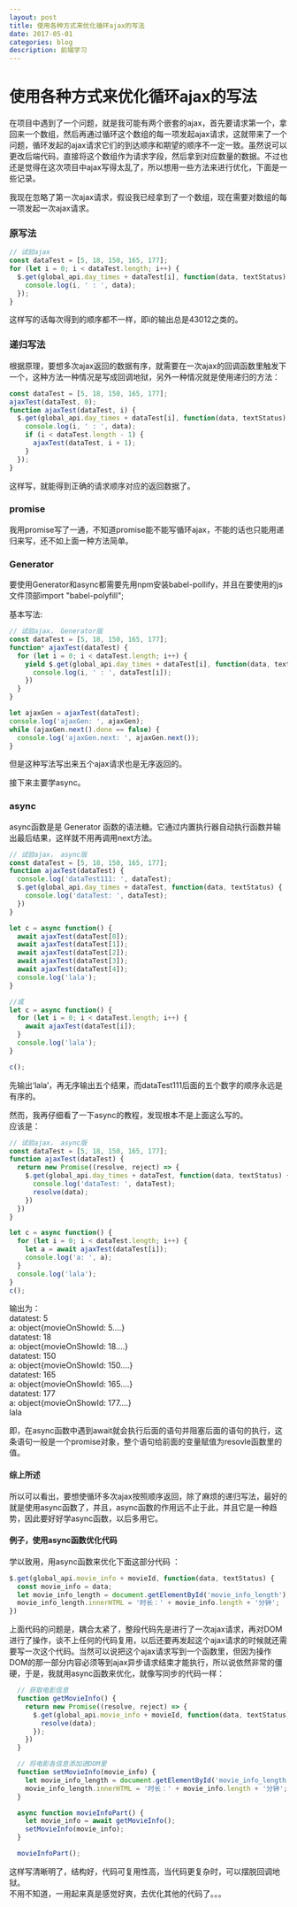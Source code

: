 ```yaml
---
layout: post
title: 使用各种方式来优化循环ajax的写法
date: 2017-05-01
categories: blog
description: 前端学习
---
```


# 使用各种方式来优化循环ajax的写法        
在项目中遇到了一个问题，就是我可能有两个嵌套的ajax，首先要请求第一个，拿回来一个数组，然后再通过循环这个数组的每一项发起ajax请求，这就带来了一个问题，循环发起的ajax请求它们的到达顺序和期望的顺序不一定一致。虽然说可以更改后端代码，直接将这个数组作为请求字段，然后拿到对应数量的数据。不过也还是觉得在这次项目中ajax写得太乱了，所以想用一些方法来进行优化，下面是一些记录。        

我现在忽略了第一次ajax请求，假设我已经拿到了一个数组，现在需要对数组的每一项发起一次ajax请求。        

### 原写法        

``` javascript
// 试验ajax
const dataTest = [5, 18, 150, 165, 177];
for (let i = 0; i < dataTest.length; i++) {
  $.get(global_api.day_times + dataTest[i], function(data, textStatus) {
    console.log(i, ' : ', data);
  });
}
```
这样写的话每次得到的顺序都不一样，即i的输出总是43012之类的。        

### 递归写法        
根据原理，要想多次ajax返回的数据有序，就需要在一次ajax的回调函数里触发下一个，这种方法一种情况是写成回调地狱，另外一种情况就是使用递归的方法：        

``` javascript
const dataTest = [5, 18, 150, 165, 177];
ajaxTest(dataTest, 0);
function ajaxTest(dataTest, i) {
  $.get(global_api.day_times + dataTest[i], function(data, textStatus) {
    console.log(i, ' : ', data);
    if (i < dataTest.length - 1) {
      ajaxTest(dataTest, i + 1);
    }
  });                  
}
```
这样写，就能得到正确的请求顺序对应的返回数据了。        

### promise        
我用promise写了一通，不知道promise能不能写循环ajax，不能的话也只能用递归来写，还不如上面一种方法简单。        

### Generator        
要使用Generator和async都需要先用npm安装babel-pollify，并且在要使用的js文件顶部import "babel-polyfill";                

基本写法:        

``` javascript
// 试验ajax， Generator版
const dataTest = [5, 18, 150, 165, 177];
function* ajaxTest(dataTest) {
  for (let i = 0; i < dataTest.length; i++) {
    yield $.get(global_api.day_times + dataTest[i], function(data, textStatus) {
      console.log(i, ' : ', dataTest[i]);
    })
  }
}

let ajaxGen = ajaxTest(dataTest);
console.log('ajaxGen: ', ajaxGen);
while (ajaxGen.next().done == false) {
  console.log('ajaxGen.next: ', ajaxGen.next());
}
```
但是这种写法写出来五个ajax请求也是无序返回的。        

接下来主要学async。        

### async        
async函数是是 Generator 函数的语法糖。它通过内置执行器自动执行函数并输出最后结果，这样就不用再调用next方法。        

``` javascript
// 试验ajax， async版
const dataTest = [5, 18, 150, 165, 177];
function ajaxTest(dataTest) {
  console.log('dataTest111: ', dataTest);
  $.get(global_api.day_times + dataTest, function(data, textStatus) {
    console.log('dataTest: ', dataTest);
  })
}

let c = async function() {
  await ajaxTest(dataTest[0]);
  await ajaxTest(dataTest[1]);
  await ajaxTest(dataTest[2]);
  await ajaxTest(dataTest[3]);
  await ajaxTest(dataTest[4]);
  console.log('lala');
}

//或
let c = async function() {
  for (let i = 0; i < dataTest.length; i++) {
    await ajaxTest(dataTest[i]);
  }
  console.log('lala');
}      

c();
```
先输出‘lala’，再无序输出五个结果，而dataTest111后面的五个数字的顺序永远是有序的。        

然而，我再仔细看了一下async的教程，发现根本不是上面这么写的。        
应该是：        

``` javascript
// 试验ajax， async版
const dataTest = [5, 18, 150, 165, 177];
function ajaxTest(dataTest) {
  return new Promise((resolve, reject) => {
    $.get(global_api.day_times + dataTest, function(data, textStatus) {
      console.log('dataTest: ', dataTest);
      resolve(data);
    })
  })
}

let c = async function() {
  for (let i = 0; i < dataTest.length; i++) {
    let a = await ajaxTest(dataTest[i]);
    console.log('a: ', a);
  }
  console.log('lala');
}      
c();
```
输出为：        
datatest: 5        
a: object{movieOnShowId: 5....}                
datatest: 18        
a: object{movieOnShowId: 18....}        
datatest: 150        
a: object{movieOnShowId: 150....}        
datatest: 165        
a: object{movieOnShowId: 165....}        
datatest: 177        
a: object{movieOnShowId: 177....}        
lala        

即，在async函数中遇到await就会执行后面的语句并阻塞后面的语句的执行，这条语句一般是一个promise对象，整个语句给前面的变量赋值为resovle函数里的值。        

#### 综上所述        
所以可以看出，要想使循环多次ajax按照顺序返回，除了麻烦的递归写法，最好的就是使用async函数了，并且，async函数的作用远不止于此，并且它是一种趋势，因此要好好学async函数，以后多用它。        

#### 例子，使用async函数优化代码        
学以致用，用async函数来优化下面这部分代码 ：        

``` javascript
$.get(global_api.movie_info + movieId, function(data, textStatus) {
  const movie_info = data;
  let movie_info_length = document.getElementById('movie_info_length');
  movie_info_length.innerHTML = '时长：' + movie_info.length + '分钟';
})
```
上面代码的问题是，耦合太紧了，整段代码先是进行了一次ajax请求，再对DOM进行了操作，谈不上任何的代码复用，以后还要再发起这个ajax请求的时候就还需要写一次这个代码。当然可以说把这个ajax请求写到一个函数里，但因为操作DOM的那一部分内容必须等到ajax异步请求结束才能执行，所以说依然非常的僵硬，于是，我就用async函数来优化，就像写同步的代码一样：        

``` javascript
  // 获取电影信息
  function getMovieInfo() {
    return new Promise((resolve, reject) => {
      $.get(global_api.movie_info + movieId, function(data, textStatus) {
        resolve(data);
      });
    })
  }

  // 将电影各信息添加进DOM里
  function setMovieInfo(movie_info) {
    let movie_info_length = document.getElementById('movie_info_length');
    movie_info_length.innerHTML = '时长：' + movie_info.length + '分钟';
  }

  async function movieInfoPart() {
    let movie_info = await getMovieInfo();
    setMovieInfo(movie_info);
  }

  movieInfoPart();
```
这样写清晰明了，结构好，代码可复用性高，当代码更复杂时，可以摆脱回调地狱。        
不用不知道，一用起来真是感觉好爽，去优化其他的代码了。。。        